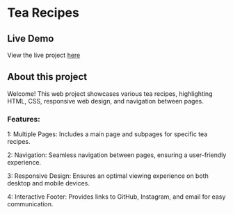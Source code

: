 # Tea Recipes

## Live Demo

View the live project [here](https://047hashim.github.io/tea-recipe/)

## About this project

Welcome! This web project showcases various tea recipes, highlighting HTML, CSS, responsive web design, and navigation between pages.

### Features:

1: Multiple Pages: Includes a main page and subpages for specific tea recipes.

2: Navigation: Seamless navigation between pages, ensuring a user-friendly experience.

3: Responsive Design: Ensures an optimal viewing experience on both desktop and mobile devices.

4: Interactive Footer: Provides links to GitHub, Instagram, and email for easy communication.
